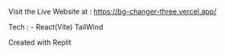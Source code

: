 Visit the Live Website at : https://bg-changer-three.vercel.app/

Tech : - 
React(Vite)
TailWind

Created with Replit
